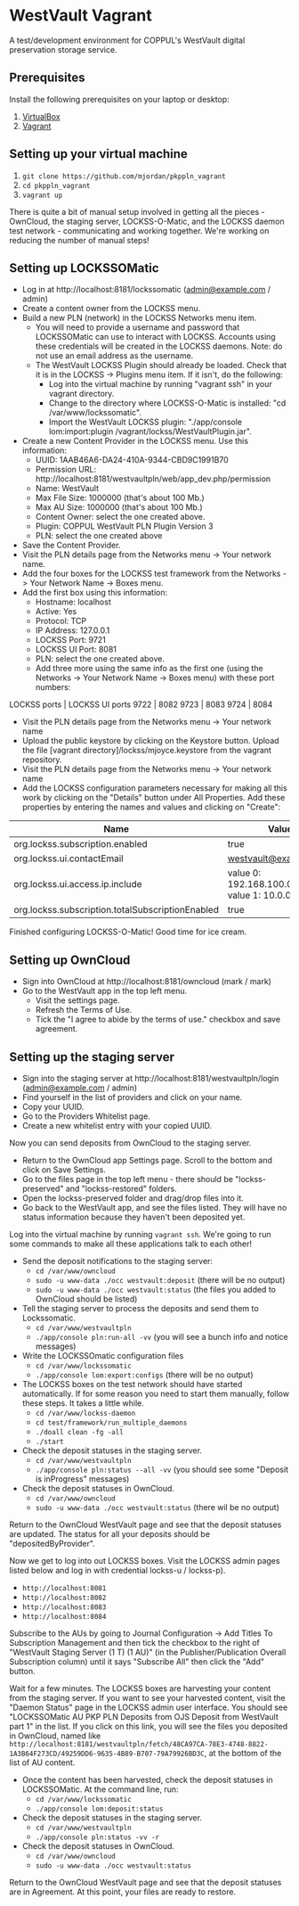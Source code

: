 # WestVault Vagrant

A test/development environment for COPPUL's WestVault digital preservation storage service.

## Prerequisites

Install the following prerequisites on your laptop or desktop:

1. [VirtualBox](https://www.virtualbox.org/)
2. [Vagrant](http://www.vagrantup.com/)

## Setting up your virtual machine

1. `git clone https://github.com/mjordan/pkppln_vagrant`
2. `cd pkppln_vagrant`
3. `vagrant up`

There is quite a bit of manual setup involved in getting all the pieces - OwnCloud, the staging server, LOCKSS-O-Matic, and the LOCKSS daemon test network - communicating and working together. We're working on reducing the number of manual steps!

## Setting up LOCKSSOMatic

* Log in at http://localhost:8181/lockssomatic (admin@example.com / admin)
* Create a content owner from the LOCKSS menu.
* Build a new PLN (network) in the LOCKSS Networks menu item.
  * You will need to provide a username and password that LOCKSSOMatic can use to interact with LOCKSS. Accounts using these credentials will be created in the LOCKSS daemons. Note: do not use an email address as the username.
  * The WestVault LOCKSS Plugin should already be loaded. Check that it is in the LOCKSS -> Plugins menu item. If it isn't, do the following:
    * Log into the virtual machine by running "vagrant ssh" in your vagrant directory.
    * Change to the directory where LOCKSS-O-Matic is installed: "cd /var/www/lockssomatic".
    * Import the WestVault LOCKSS plugin: "./app/console lom:import:plugin /vagrant/lockss/WestVaultPlugin.jar".
* Create a new Content Provider in the LOCKSS menu. Use this information:
  * UUID: 1AAB46A6-DA24-410A-9344-CBD9C1991B70
  * Permission URL: http://localhost:8181/westvaultpln/web/app_dev.php/permission
  * Name: WestVault
  * Max File Size: 1000000 (that's about 100 Mb.)
  * Max AU Size: 1000000 (that's about 100 Mb.)
  * Content Owner: select the one created above.
  * Plugin: COPPUL WestVault PLN Plugin Version 3
  * PLN: select the one created above
* Save the Content Provider.
* Visit the PLN details page from the Networks menu -> Your network name.
* Add the four boxes for the LOCKSS test framework from the Networks -> Your Network Name -> Boxes menu.
* Add the first box using this information:
  * Hostname: localhost
  * Active: Yes
  * Protocol: TCP
  * IP Address: 127.0.0.1
  * LOCKSS Port: 9721
  * LOCKSS UI Port: 8081
  * PLN: select the one created above.
  * Add three more using the same info as the first one (using the Networks -> Your Network Name -> Boxes menu) with these port numbers:

LOCKSS ports | LOCKSS UI ports
9722 | 8082
9723 | 8083
9724 | 8084

* Visit the PLN details page from the Networks menu -> Your network name
* Upload the public keystore by clicking on the Keystore button. Upload the file [vagrant directory]/lockss/mjoyce.keystore from the vagrant repository.
* Visit the PLN details page from the Networks menu -> Your network name
* Add the LOCKSS configuration parameters necessary for making all this work by clicking on the "Details" button under All Properties. Add these properties by entering the names and values and clicking on "Create":

Name | Value
--- | ---
org.lockss.subscription.enabled | true
org.lockss.ui.contactEmail | westvault@example.com
org.lockss.ui.access.ip.include | value 0: 192.168.100.0.24, value 1: 10.0.0.0/8
org.lockss.subscription.totalSubscriptionEnabled | true


Finished configuring LOCKSS-O-Matic! Good time for ice cream.

## Setting up OwnCloud

* Sign into OwnCloud at http://localhost:8181/owncloud (mark / mark)
* Go to the WestVault app in the top left menu.
  * Visit the settings page.
  * Refresh the Terms of Use.
  * Tick the "I agree to abide by the terms of use." checkbox and save agreement.

## Setting up the staging server

* Sign into the staging server at http://localhost:8181/westvaultpln/login (admin@example.com / admin)
* Find yourself in the list of providers and click on your name.
* Copy your UUID.
* Go to the Providers Whitelist page.
* Create a new whitelist entry with your copied UUID.

Now you can send deposits from OwnCloud to the staging server.

* Return to the OwnCloud app Settings page. Scroll to the bottom and click on Save Settings.
* Go to the files page in the top left menu - there should be "lockss-preserved" and "lockss-restored" folders.
* Open the lockss-preserved folder and drag/drop files into it.
* Go back to the WestVault app, and see the files listed. They will have no status information because they haven't been deposited yet.

Log into the virtual machine by running `vagrant ssh`. We're going to run some commands to make all these applications talk to each other!

* Send the deposit notifications to the staging server:
  * `cd /var/www/owncloud`
  * `sudo -u www-data ./occ westvault:deposit` (there will be no output)
  * `sudo -u www-data ./occ westvault:status` (the files you added to OwnCloud should be listed)
* Tell the staging server to process the deposits and send them to Lockssomatic.
  * `cd /var/www/westvaultpln`
  * `./app/console pln:run-all -vv` (you will see a bunch info and notice messages)
* Write the LOCKSSOmatic configuration files
  * `cd /var/www/lockssomatic`
  * `./app/console lom:export:configs` (there will be no output)
* The LOCKSS boxes on the test network should have started automatically. If for some reason you need to start them manually, follow these steps. It takes a little while.
  * `cd /var/www/lockss-daemon`
  * `cd test/framework/run_multiple_daemons`
  * `./doall clean -fg -all`
  * `./start`
* Check the deposit statuses in the staging server.
  * `cd /var/www/westvaultpln`
  * `./app/console pln:status --all -vv` (you should see some "Deposit is inProgress" messages)
* Check the deposit statuses in OwnCloud.
  * `cd /var/www/owncloud`
  * `sudo -u www-data ./occ westvault:status` (there wil be no output)

Return to the OwnCloud WestVault page and see that the deposit statuses are updated. The status for all your deposits should be "depositedByProvider".

Now we get to log into out LOCKSS boxes. Visit the LOCKSS admin pages listed below and log in with credential lockss-u / lockss-p).

* `http://localhost:8081`
* `http://localhost:8082`
* `http://localhost:8083`
* `http://localhost:8084`

Subscribe to the AUs by going to Journal Configuration -> Add Titles To Subscription Management and then tick the checkbox to the right of "WestVault Staging Server (1 T) (1 AU)" (in the Publisher/Publication Overall Subscription column) until it says "Subscribe All" then click the "Add" button.

Wait for a few minutes. The LOCKSS boxes are harvesting your content from the staging server. If you want to see your harvested content, visit the "Daemon Status" page in the LOCKSS admin user interface. You should see "LOCKSSOMatic AU PKP PLN Deposits from OJS Deposit from WestVault part 1" in the list. If you click on this link, you will see the files you deposited in OwnCloud, named like `http://localhost:8181/westvaultpln/fetch/48CA97CA-78E3-4748-8822-1A3B64F273CD/49259DD6-9635-4B89-B707-79A79926BD3C`, at the bottom of the list of AU content.

* Once the content has been harvested, check the deposit statuses in LOCKSSOMatic. At the command line, run:
  * `cd /var/www/lockssomatic`
  * `./app/console lom:deposit:status`
* Check the deposit statuses in the staging server.
  * `cd /var/www/westvaultpln`
  * `./app/console pln:status -vv -r`
* Check the deposit statuses in OwnCloud.
  * `cd /var/www/owncloud`
  * `sudo -u www-data ./occ westvault:status`

Return to the OwnCloud WestVault page and see that the deposit statuses are in Agreement. At this point, your files are ready to restore.
